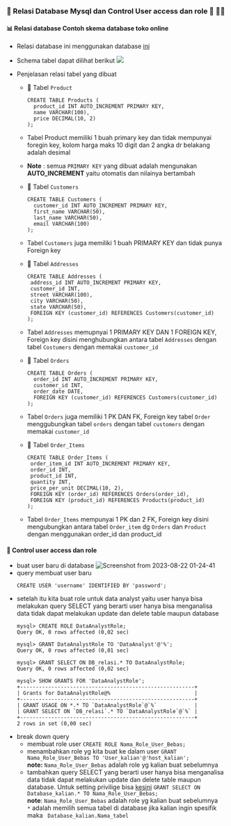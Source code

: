 ### 🔖 Relasi Database Mysql dan Control User access dan role 👥 🧑‍💻

#### 📊 Relasi database Contoh skema database toko online
- Relasi database ini menggunakan database [ini](https://github.com/agilsaputra/Ingest_data_dan_querySQL/blob/master/Relational_Database_dan_AccessControl/DB_relasi.sql)
- Schema tabel dapat dilihat berikut
  <img src="https://github.com/agilsaputra/Ingest_data_dan_querySQL/blob/master/Relational_Database_dan_AccessControl/tabel%20relasi.png" />

- Penjelasan relasi tabel yang dibuat
   - 📑 Tabel ```Product```
       ```
       CREATE TABLE Products (
         product_id INT AUTO_INCREMENT PRIMARY KEY,
         name VARCHAR(100),
         price DECIMAL(10, 2)
       );

       ```

   - Tabel Product memiliki 1 buah primary key dan tidak mempunyai foregin key, kolom harga maks 10 digit dan 2 angka dr belakang adalah desimal
   - **Note** : semua ```PRIMARY KEY``` yang dibuat adalah mengunakan **AUTO_INCREMENT** yaitu otomatis dan nilainya bertambah

   - 📑 Tabel ```Customers```
     ```
     CREATE TABLE Customers (
       customer_id INT AUTO_INCREMENT PRIMARY KEY,
       first_name VARCHAR(50),
       last_name VARCHAR(50),
       email VARCHAR(100)
     );
     ```
   - Tabel ```Customers``` juga memiliki 1 buah PRIMARY KEY dan tidak punya Foreign key

   - 📑 Tabel ```Addresses```
     ```
     CREATE TABLE Addresses (
      address_id INT AUTO_INCREMENT PRIMARY KEY,
      customer_id INT,
      street VARCHAR(100),
      city VARCHAR(50),
      state VARCHAR(50),
      FOREIGN KEY (customer_id) REFERENCES Customers(customer_id)
     );
     ```
   - Tabel ```Addresses``` memupnyai 1 PRIMARY KEY DAN 1 FOREIGN KEY, Foreign key disini menghubungkan antara tabel ```Addresses``` dengan tabel ```Costumers```
     dengan memakai ```customer_id```
   
   - 📑 Tabel ```Orders```
     ```
     CREATE TABLE Orders (
       order_id INT AUTO_INCREMENT PRIMARY KEY,
       customer_id INT,
       order_date DATE,
       FOREIGN KEY (customer_id) REFERENCES Customers(customer_id)
     );
     ```
   - Tabel ```Orders``` juga memiliki 1 PK DAN FK, Foreign key tabel ```Order``` menggubungkan tabel ```orders``` dengan tabel ```customers```
     dengan memakai ```customer_id```

   - 📑 Tabel ```Order_Items```
     ```
     CREATE TABLE Order_Items (
      order_item_id INT AUTO_INCREMENT PRIMARY KEY,
      order_id INT,
      product_id INT,
      quantity INT,
      price_per_unit DECIMAL(10, 2),
      FOREIGN KEY (order_id) REFERENCES Orders(order_id),
      FOREIGN KEY (product_id) REFERENCES Products(product_id)
     );
     ```
  
   - Tabel ```Order_Items``` mempunyai 1 PK dan 2 FK, Foreign key disini mengubungkan antara tabel ```Order_item``` dg ```Orders``` dan ```Product``` dengan menggunakan order_id dan product_id

#### 🔑 Control user access dan role 

- buat user baru di database
  ![Screenshot from 2023-08-22 01-24-41](https://github.com/agilsaputra/Ingest_data_dan_querySQL/assets/22126819/331e6bcc-0f16-48bb-9a79-a54179e865ce)
- query membuat user baru
  ```
  CREATE USER 'username' IDENTIFIED BY 'password';
  ```
- setelah itu kita buat role untuk data analyst yaitu user hanya bisa melakukan query SELECT yang berarti user hanya bisa menganalisa data tidak dapat melakukan update dan delete table maupun database
  ```
  mysql> CREATE ROLE DataAnalystRole;
  Query OK, 0 rows affected (0,02 sec)

  mysql> GRANT DataAnalystRole TO 'DataAnalyst'@'%';
  Query OK, 0 rows affected (0,01 sec)

  mysql> GRANT SELECT ON DB_relasi.* TO DataAnalystRole;
  Query OK, 0 rows affected (0,02 sec)

  mysql> SHOW GRANTS FOR 'DataAnalystRole';
  +--------------------------------------------------------+
  | Grants for DataAnalystRole@%                           |
  +--------------------------------------------------------+
  | GRANT USAGE ON *.* TO `DataAnalystRole`@`%`            |
  | GRANT SELECT ON `DB_relasi`.* TO `DataAnalystRole`@`%` |
  +--------------------------------------------------------+
  2 rows in set (0,00 sec)

  ```
- break down query
     - membuat role user ``` CREATE ROLE Nama_Role_User_Bebas; ```
     - menambahkan role yg kita buat ke dalam user ```GRANT Nama_Role_User_Bebas TO 'User_kalian'@'host_kalian';```   
       **note:** ```Nama_Role_User_Bebas``` adalah role yg  kalian buat sebelumnya
     - tambahkan query SELECT yang berarti user hanya bisa menganalisa data tidak dapat melakukan update dan delete table maupun database. Untuk setting privilige bisa [kesini](https://dev.mysql.com/doc/refman/8.0/en/privileges-provided.html) ```GRANT SELECT ON Database_kalian.* TO Nama_Role_User_Bebas;```   
       **note**: ```Nama_Role_User_Bebas``` adalah role yg  kalian buat sebelumnya    
                 ```*``` adalah memilih semua tabel di database jika kalian ingin spesifik maka ``` Database_kalian.Nama_tabel```
        
  
